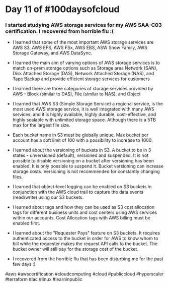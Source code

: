 # Day 11 of #100daysofcloud

### I started studying AWS storage services for my AWS SAA-C03 certification. I recovered from horrible flu :(

- I learned that some of the most important AWS storage services are AWS S3, AWS EFS, AWS FSx, AWS EBS, ASW Snow Family, AWS Storage Gateway, and AWS DataSync.

- I learned the main aim of varying options of AWS storage services is to match on-prem storage options such as Storage area Network (SAN), Disk Attached Storage (DAS), Network Attached Storage (NAS), and Tape Backup and provide efficient storage services for customers

- I learned there are three categories of storage services provided by AWS - Block (similar to DAS), File (similar to NAS), and Object

- I learned that AWS S3 (Simple Storage Service) a regional service, is the most used AWS storage service, it is well integrated with many AWS services, and it is highly available, highly durable, cost-effective, and highly scalable with unlimited storage space. Although there is a 5TB max for the largest file size.

- Each bucket name in S3 must be globally unique. Max bucket per account has a soft limit of 100 with a possibility to increase to 1000.

- I learned about the versioning of buckets in S3. A bucket to be in 3 states - unversioned (default), versioned and suspended. It is not possible to disable versioning on a bucket after versioning has been enabled. It is only possible to suspend it. Bucket versioning can increase storage costs. Versioning is not recommended for constantly changing files.

- I learned that object-level logging can be enabled on S3 buckets in conjunction with the AWS cloud trail to capture the data events (read/write) using our S3 buckets.

- I learned about tags and how they can be used as S3 cost allocation tags for different business units and cost centers using AWS services within our accounts. Cost Allocation tags with AWS billing must be enabled first.

- I learned about the "Requester Pays" feature on S3 buckets. It requires authenticated access to the bucket in order for AWS to know whom to bill while the requester makes the request API calls to the bucket. The bucket owner will still pay for the storage cost of the bucket.

- I recovered from the horrible flu that has been disturbing me for the past few days :)

#aws #awscertification #cloudcomputing #cloud #publiccloud #hyperscaler #terraform #iac #linux #learninpublic

